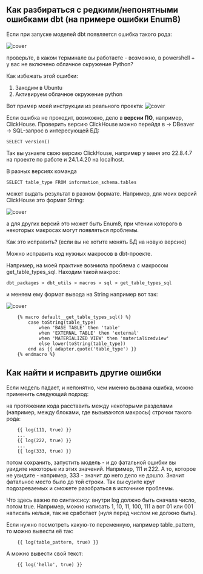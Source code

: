## Как разбираться с редкими/непонятными ошибками dbt (на примере ошибки Enum8)
Если при запуске моделей dbt появляется ошибка такого рода:

![cover](https://github.com/Malakhova-Natalya/Snippets/blob/main/dbt_error_Enum8/dbt%20-%20error%20Enum8.png)

проверьте, в каком терминале вы работаете - возможно, в powershell + у вас не включено облачное окружение Python?

Как избежать этой ошибки:

1. Заходим в Ubuntu
2. Активируем облачное окружение python

Вот пример моей инструкции из реального проекта:
![cover](https://github.com/Malakhova-Natalya/Snippets/blob/main/dbt_error_Enum8/ubuntu%20%2B%20python.png)

Если ошибка не проходит, возможно, дело в **версии ПО**, например, ClickHouse.
Проверить версию ClickHouse можно перейдя в → DBeaver → SQL-запрос в интересующей БД:

    SELECT version()

Так вы узнаете свою версию ClickHouse, например у меня это 22.8.4.7 на проекте по работе и 24.1.4.20 на localhost.

В разных версиях команда 

    SELECT table_type FROM information_schema.tables

может выдать результат в разном формате. Например, для моих версий ClickHouse это формат String:

![cover](https://github.com/Malakhova-Natalya/Snippets/blob/main/dbt_error_Enum8/table_type.png)

а для других версий это может быть Enum8, при чтении которого в некоторых макросах могут появляться проблемы.

Как это исправить? (если вы не хотите менять БД на новую версию)

Можно исправить код нужных макросов в dbt-проекте.

Например, на моей практике возникла проблема с макросом get_table_types_sql. Находим такой макрос: 

    dbt_packages > dbt_utils > macros > sql > get_table_types_sql

и меняем ему формат вывода на String например вот так:

![cover](https://github.com/Malakhova-Natalya/Snippets/blob/main/dbt_error_Enum8/get_table_types_sql.png)

        {% macro default__get_table_types_sql() %}
            case toString(table_type)
                when 'BASE TABLE' then 'table'
                when 'EXTERNAL TABLE' then 'external'
                when 'MATERIALIZED VIEW' then 'materializedview'
                else lower(toString(table_type))
            end as {{ adapter.quote('table_type') }}
        {% endmacro %}

## Как найти и исправить другие ошибки

Если модель падает, и непонятно, чем именно вызвана ошибка, можно применить следующий подход:

на протяжении кода расставить между некоторыми разделами (например, между блоками, где вызываются макросы) строчки такого рода:

        
        {{ log(111, true) }}
        ...
        {{ log(222, true) }}
        ...
        {{ log(333, true) }}

потом сохранить, запустить модель - и до фатальной ошибки вы увидите некоторые из этих значений. Например, 111 и 222. А то, которое не увидите - например, 333 - значит до него дело не дошло. Значит фатальное место было до той строки. Так вы сузите круг подозреваемых и сможете разобраться в источнике проблемы.

Что здесь важно по синтаксису: внутри log должно быть сначала число, потом true. Например, можно написать 1, 10, 11, 100, 111 а вот 01 или 001 написать нельзя, так не сработает (нуля перед числом не должно быть).

Если нужно посмотреть какую-то переменную, например table_pattern, то можно вывести её так:

        {{ log(table_pattern, true) }}

А можно вывести свой текст:

        {{ log('hello', true) }}

